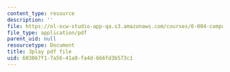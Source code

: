```yaml
---
content_type: resource
description: ''
file: https://ol-ocw-studio-app-qa.s3.amazonaws.com/courses/6-004-computation-structures-spring-2017/603067f17a5641a8fa4d666fd3b573c1_m42nkRJwCKY.pdf
file_type: application/pdf
parent_uid: null
resourcetype: Document
title: 3play pdf file
uid: 603067f1-7a56-41a8-fa4d-666fd3b573c1
---
```

